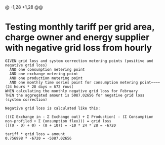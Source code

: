 @ -1,28 +1,28 @@

# Testing monthly tariff per grid area, charge owner and energy supplier with negative grid loss from hourly

```text
GIVEN grid loss and system correction metering points (positive and negative grid loss)
  AND one consumption metering point
  AND one exchange metering point  
  AND one production metering point
  AND one monthly time series point for consumption metering point~~~~ (24 hours * 28 days = 672 rows)
WHEN calculating the monthly negative grid loss for February
THEN the aggregated amount is 5087.02656 for negative grid loss (system correction)
```

```text
Negative grid loss is calculated like this:

(((Σ Exchange in - Σ Exchange out) + Σ Production) - (Σ Consumption non-profiled + Σ Consumption flex))) = grid loss
(((0 - 0) + 0) - (0 + 10)) = -10 * 24 * 28 = -6720

tariff * grid loss = amount
0.756998 * -6720 = -5087.02656
```
